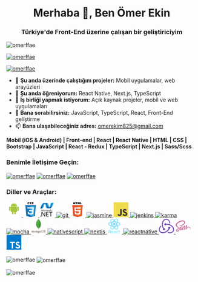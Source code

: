 <h1 align="center">Merhaba 👋, Ben Ömer Ekin</h1>
<h3 align="center">Türkiye'de Front-End üzerine çalışan bir geliştiriciyim</h3>

<p align="left"> <img src="https://komarev.com/ghpvc/?username=omerffae&label=Profil%20Ziyaretleri&color=0e75b6&style=flat" alt="omerffae" /> </p>

<p align="left"> <a href="https://github.com/ryo-ma/github-profile-trophy"><img src="https://github-profile-trophy.vercel.app/?username=omerffae" alt="omerffae" /></a> </p>

<p align="left"> <a href="https://twitter.com/omerffae" target="blank"><img src="https://img.shields.io/twitter/follow/omerffae?logo=twitter&style=for-the-badge" alt="omerffae" /></a> </p>

- 🔭 **Şu anda üzerinde çalıştığım projeler:** Mobil uygulamalar, web arayüzleri  
- 🌱 **Şu anda öğreniyorum:** React Native, Next.js, TypeScript  
- 👯 **İş birliği yapmak istiyorum:** Açık kaynak projeler, mobil ve web uygulamaları  
- 💬 **Bana sorabilirsiniz:** JavaScript, TypeScript, React, Front-End geliştirme  
- 📫 **Bana ulaşabileceğiniz adres:** omerekim825@gmail.com  

**Mobil (iOS & Android) | Front-end | React | React Native | HTML | CSS | Bootstrap | JavaScript | React - Redux | TypeScript | Next.js | Sass/Scss**

<h3 align="left">Benimle İletişime Geçin:</h3>
<p align="left">
<a href="https://twitter.com/omerffae" target="blank"><img align="center" src="https://raw.githubusercontent.com/rahuldkjain/github-profile-readme-generator/master/src/images/icons/Social/twitter.svg" alt="omerffae" height="30" width="40" /></a>
<a href="https://instagram.com/omerffae" target="blank"><img align="center" src="https://raw.githubusercontent.com/rahuldkjain/github-profile-readme-generator/master/src/images/icons/Social/instagram.svg" alt="omerffae" height="30" width="40" /></a>
<a href="https://discord.gg/omerffae" target="blank"><img align="center" src="https://raw.githubusercontent.com/rahuldkjain/github-profile-readme-generator/master/src/images/icons/Social/discord.svg" alt="omerffae" height="30" width="40" /></a>
</p>

<h3 align="left">Diller ve Araçlar:</h3>
<p align="left"> 
  <a href="https://developer.android.com" target="_blank" rel="noreferrer"> <img src="https://raw.githubusercontent.com/devicons/devicon/master/icons/android/android-original-wordmark.svg" alt="android" width="40" height="40"/> </a> 
  <a href="https://www.w3schools.com/css/" target="_blank" rel="noreferrer"> <img src="https://raw.githubusercontent.com/devicons/devicon/master/icons/css3/css3-original-wordmark.svg" alt="css3" width="40" height="40"/> </a> 
  <a href="https://dotnet.microsoft.com/" target="_blank" rel="noreferrer"> <img src="https://raw.githubusercontent.com/devicons/devicon/master/icons/dot-net/dot-net-original-wordmark.svg" alt="dotnet" width="40" height="40"/> </a> 
  <a href="https://git-scm.com/" target="_blank" rel="noreferrer"> <img src="https://www.vectorlogo.zone/logos/git-scm/git-scm-icon.svg" alt="git" width="40" height="40"/> </a> 
  <a href="https://www.w3.org/html/" target="_blank" rel="noreferrer"> <img src="https://raw.githubusercontent.com/devicons/devicon/master/icons/html5/html5-original-wordmark.svg" alt="html5" width="40" height="40"/> </a> 
  <a href="https://jasmine.github.io/" target="_blank" rel="noreferrer"> <img src="https://www.vectorlogo.zone/logos/jasmine/jasmine-icon.svg" alt="jasmine" width="40" height="40"/> </a> 
  <a href="https://developer.mozilla.org/en-US/docs/Web/JavaScript" target="_blank" rel="noreferrer"> <img src="https://raw.githubusercontent.com/devicons/devicon/master/icons/javascript/javascript-original.svg" alt="javascript" width="40" height="40"/> </a> 
  <a href="https://www.jenkins.io" target="_blank" rel="noreferrer"> <img src="https://www.vectorlogo.zone/logos/jenkins/jenkins-icon.svg" alt="jenkins" width="40" height="40"/> </a> 
  <a href="https://karma-runner.github.io/latest/index.html" target="_blank" rel="noreferrer"> <img src="https://raw.githubusercontent.com/detain/svg-logos/780f25886640cef088af994181646db2f6b1a3f8/svg/karma.svg" alt="karma" width="40" height="40"/> </a> 
  <a href="https://mochajs.org" target="_blank" rel="noreferrer"> <img src="https://www.vectorlogo.zone/logos/mochajs/mochajs-icon.svg" alt="mocha" width="40" height="40"/> </a> 
  <a href="https://www.mongodb.com/" target="_blank" rel="noreferrer"> <img src="https://raw.githubusercontent.com/devicons/devicon/master/icons/mongodb/mongodb-original-wordmark.svg" alt="mongodb" width="40" height="40"/> </a> 
  <a href="https://nativescript.org/" target="_blank" rel="noreferrer"> <img src="https://raw.githubusercontent.com/detain/svg-logos/780f25886640cef088af994181646db2f6b1a3f8/svg/nativescript.svg" alt="nativescript" width="40" height="40"/> </a> 
  <a href="https://nextjs.org/" target="_blank" rel="noreferrer"> <img src="https://cdn.worldvectorlogo.com/logos/nextjs-2.svg" alt="nextjs" width="40" height="40"/> </a> 
  <a href="https://reactjs.org/" target="_blank" rel="noreferrer"> <img src="https://raw.githubusercontent.com/devicons/devicon/master/icons/react/react-original-wordmark.svg" alt="react" width="40" height="40"/> </a> 
  <a href="https://reactnative.dev/" target="_blank" rel="noreferrer"> <img src="https://reactnative.dev/img/header_logo.svg" alt="reactnative" width="40" height="40"/> </a> 
  <a href="https://redux.js.org" target="_blank" rel="noreferrer"> <img src="https://raw.githubusercontent.com/devicons/devicon/master/icons/redux/redux-original.svg" alt="redux" width="40" height="40"/> </a> 
  <a href="https://sass-lang.com" target="_blank" rel="noreferrer"> <img src="https://raw.githubusercontent.com/devicons/devicon/master/icons/sass/sass-original.svg" alt="sass" width="40" height="40"/> </a> 
  <a href="https://www.typescriptlang.org/" target="_blank" rel="noreferrer"> <img src="https://raw.githubusercontent.com/devicons/devicon/master/icons/typescript/typescript-original.svg" alt="typescript" width="40" height="40"/> </a> 
</p>

<p><img align="left" src="https://github-readme-stats.vercel.app/api/top-langs?username=omerffae&show_icons=true&locale=tr&layout=compact" alt="omerffae" /></p>

<p>&nbsp;<img align="center" src="https://github-readme-stats.vercel.app/api?username=omerffae&show_icons=true&locale=tr" alt="omerffae" /></p>

<p><img align="center" src="https://github-readme-streak-stats.herokuapp.com/?user=omerffae&locale=tr" alt="omerffae" /></p>
